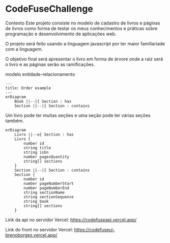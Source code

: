 # CodeFuseChallenge

Contexto
Este projeto consiste no modelo de cadastro de livros e páginas de livros como forma de testar os meus conhecimentos e práticas sobre programação e desenvolvimento de aplicações web.

O projeto será feito usando a linguagem javascript por ter maior familiariade com a linguagem.

O objetivo final será apresentar o livro em forma de árvore onde a raíz será o livro e as páginas serão as ramificações.


modelo entidade-relacionamento

```mermaid
---
title: Order example
---
erDiagram
    Book ||--|{ Section : has
    Section ||--|{ Section : contains
```
Um livro pode ter muitas seções e uma seção pode ter várias seções também.

```mermaid
erDiagram
    Livro ||--o{ Section : has
    Livro {
        number id
        string title
        string isbn
        number pagesQuantity
        string[] sections
    }
    Section ||--|{ Section : contains
    Section {
        number id
        number pageNumberStart
        number pageNumberEnd
        string sectionName
        string sectionSequence
        string book
        string[] sections
    }
```

Link da api no servidor Vercel:
https://codefuseapi.vercel.app/

Link do front no servidor Vercel:
https://codefuseui-brenoborges.vercel.app/